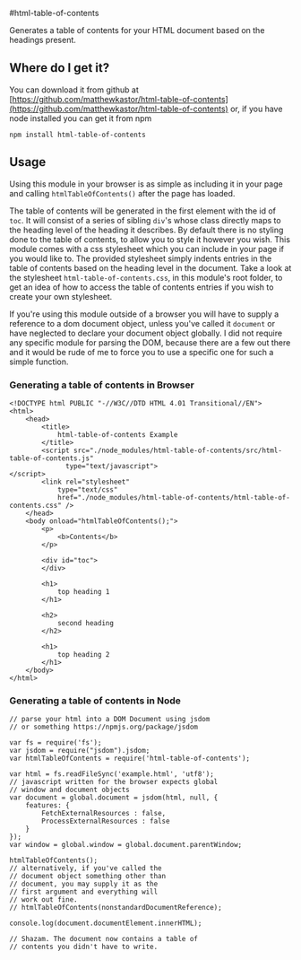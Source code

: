 #html-table-of-contents

Generates a table of contents for your HTML document based on the headings 
present.

## Where do I get it?

You can download it from github at 
[https://github.com/matthewkastor/html-table-of-contents](https://github.com/matthewkastor/html-table-of-contents) 
or, if you have node installed you can get it from npm

`npm install html-table-of-contents`

## Usage

Using this module in your browser is as simple as including it in your page 
and calling `htmlTableOfContents()` after the page has loaded.

The table of contents will be generated in the first element with the id of 
`toc`. It will consist of a series of sibling `div`'s whose class directly maps 
to the heading level of the heading it describes. By default there is no 
styling done to the table of contents, to allow you to style it however you 
wish. This module comes with a css stylesheet which you can include in your 
page if you would like to. The provided stylesheet simply indents entries in 
the table of contents based on the heading level in the document. Take a look 
at the stylesheet `html-table-of-contents.css`, in this module's root folder, 
to get an idea of how to access the table of contents entries if you wish to 
create your own stylesheet.

If you're using this module outside of a browser you will have to supply a 
reference to a dom document object, unless you've called it `document` or 
have neglected to declare your document object globally. I did 
not require any specific module for parsing the DOM, because there are a few 
out there and it would be rude of me to force you to use a specific one for 
such a simple function.

### Generating a table of contents in Browser

```
<!DOCTYPE html PUBLIC "-//W3C//DTD HTML 4.01 Transitional//EN">
<html>
    <head>
        <title>
            html-table-of-contents Example
        </title>
        <script src="./node_modules/html-table-of-contents/src/html-table-of-contents.js"
              type="text/javascript">
</script>
        <link rel="stylesheet"
            type="text/css"
            href="./node_modules/html-table-of-contents/html-table-of-contents.css" />
    </head>
    <body onload="htmlTableOfContents();">
        <p>
            <b>Contents</b>
        </p>

        <div id="toc">
        </div>

        <h1>
            top heading 1
        </h1>

        <h2>
            second heading
        </h2>

        <h1>
            top heading 2
        </h1>
    </body>
</html>
```

### Generating a table of contents in Node

```
// parse your html into a DOM Document using jsdom
// or something https://npmjs.org/package/jsdom

var fs = require('fs'); 
var jsdom = require("jsdom").jsdom;
var htmlTableOfContents = require('html-table-of-contents');

var html = fs.readFileSync('example.html', 'utf8');
// javascript written for the browser expects global
// window and document objects
var document = global.document = jsdom(html, null, {
    features: {
        FetchExternalResources : false,
        ProcessExternalResources : false
    }
});
var window = global.window = global.document.parentWindow;

htmlTableOfContents();
// alternatively, if you've called the 
// document object something other than 
// document, you may supply it as the 
// first argument and everything will 
// work out fine.
// htmlTableOfContents(nonstandardDocumentReference);

console.log(document.documentElement.innerHTML);

// Shazam. The document now contains a table of 
// contents you didn't have to write.
```
